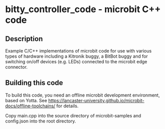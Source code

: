 # bitty_controller_code - microbit C++ code

## Description

Example C/C++ implementations of microbit code for use with various types of hardware including a Kitronik buggy, a BitBot buggy and for switching on/off devices (e.g. LEDs) connected to the microbit edge connector.

## Building this code

To build this code, you need an offline microbit development environment, based on Yotta. See https://lancaster-university.github.io/microbit-docs/offline-toolchains/ for details.

Copy main.cpp into the source directory of microbit-samples and config.json into the root directory. 